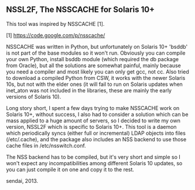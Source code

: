 NSSL2F, The NSSCACHE for Solaris 10+
------------------------------------

This tool was inspired by NSSCACHE [1].

[1] https://code.google.com/p/nsscache/

NSSCACHE was written in Python, but unfortunately on Solaris 10+ 'bsddb' is not part of the
base modules so it won't run. Obviously you can compile your own Python, install bsddb 
module (which required the db package from Oracle), but all the solutions are somewhat painful, 
mainly because you need a compiler and most likely you can only get gcc, not cc. Also tried to download
a compiled Python from CSW, it works with the newer Solaris 10s, but not with the elder ones (it will
fail to run on Solaris updates when inet_aton was not included in the libraries, these are mainly the early 
versions of Solaris 10).

Long story short, I spent a few days trying to make NSSCACHE work on Solaris 10+, without success, I also
had to consider a solution which can be mass applied to a huge amount of servers, so I decided to write my 
own version, NSSL2F which is specific to Solaris 10+. This tool is a daemon which periodically syncs (either 
full or incremental) LDAP objects into files (/etc/<database>.cache), and the package also includes an NSS 
backend to use those cache files in /etc/nsswitch.conf.

The NSS backend has to be compiled, but it's very short and simple so I won't expect any incompatibilities
among different Solaris 10 updates, so you can just compile it on one and copy it to the rest.

sendai, 2013.
